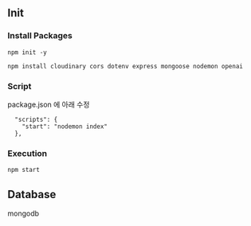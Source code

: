 ## Init

### Install Packages

```
npm init -y

npm install cloudinary cors dotenv express mongoose nodemon openai
```

### Script

package.json 에 아래 수정

```
  "scripts": {
    "start": "nodemon index"
  },
```

### Execution

```
npm start
```

## Database

mongodb
